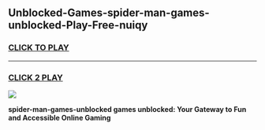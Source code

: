 
## Unblocked-Games-spider-man-games-unblocked-Play-Free-nuiqy
<h3>
<a href="https://premium76.site?title=spider-man-games-unblocked&ref=20A">CLICK TO PLAY</a></h3>
<hr>

<h3>
<a href="https://premium76.site?title=spider-man-games-unblocked&ref=20A">CLICK 2 PLAY</a>
  
</h3>

<a href="https://premium76.site?title=spider-man-games-unblocked&ref=20A"><img src="https://clearcache.store/games.png"></a>


**spider-man-games-unblocked games unblocked: Your Gateway to Fun and Accessible Online Gaming**
